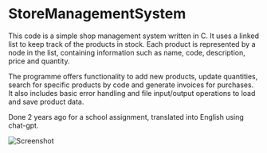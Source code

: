 # StoreManagementSystem
This code is a simple shop management system written in C. It uses a linked list to keep track of the products in stock. Each product is represented by a node in the list, containing information such as name, code, description, price and quantity.

The programme offers functionality to add new products, update quantities, search for specific products by code and generate invoices for purchases. It also includes basic error handling and file input/output operations to load and save product data.

Done 2 years ago for a school assignment, translated into English using chat-gpt. 


![Screenshot](https://github.com/MrJoelao/StoreManagementSystem/assets/108810123/ead414fe-68b8-447b-b071-a9d44788542a)
